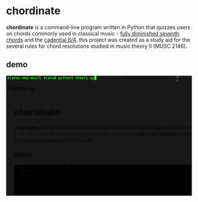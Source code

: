 # chordinate
**chordinate** is a command-line program written in Python that quizzes users on chords commonly used in classical music - [fully diminished seventh chords](https://en.wikipedia.org/wiki/Diminished_seventh_chord) and the [cadential 6/4](https://astro.temple.edu/~tub70784/mtnm2/cadential64.html). this project was created as a study aid for the several rules for chord resolutions studied in music theory II (MUSC 2146).

## demo
<img src="chordinate.gif">